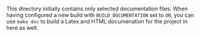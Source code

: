 This directory initially contains only selected documentation files. When
having configured a new build with `BUILD_DOCUMENTATION` set to `ON`, you can 
use `make doc` to build a Latex and HTML documenation for the project in here as
well.
